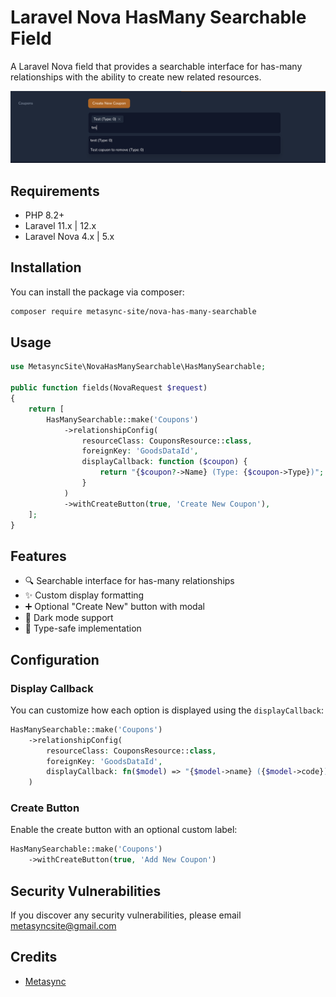 # Laravel Nova HasMany Searchable Field

A Laravel Nova field that provides a searchable interface for has-many relationships with the ability to create new related resources.


![screenshot of the search relations tool](./screenshot.png)

## Requirements

- PHP 8.2+
- Laravel 11.x | 12.x
- Laravel Nova 4.x | 5.x

## Installation

You can install the package via composer:

```bash
composer require metasync-site/nova-has-many-searchable
```

## Usage

```php
use MetasyncSite\NovaHasManySearchable\HasManySearchable;

public function fields(NovaRequest $request)
{
    return [
        HasManySearchable::make('Coupons')
            ->relationshipConfig(
                resourceClass: CouponsResource::class,
                foreignKey: 'GoodsDataId',
                displayCallback: function ($coupon) {
                    return "{$coupon?->Name} (Type: {$coupon->Type})";
                }
            )
            ->withCreateButton(true, 'Create New Coupon'),
    ];
}
```

## Features

- 🔍 Searchable interface for has-many relationships
- ✨ Custom display formatting
- ➕ Optional "Create New" button with modal
- 🎨 Dark mode support
- 🎯 Type-safe implementation

## Configuration

### Display Callback

You can customize how each option is displayed using the `displayCallback`:

```php
HasManySearchable::make('Coupons')
    ->relationshipConfig(
        resourceClass: CouponsResource::class,
        foreignKey: 'GoodsDataId',
        displayCallback: fn($model) => "{$model->name} ({$model->code})"
    )
```

### Create Button

Enable the create button with an optional custom label:

```php
HasManySearchable::make('Coupons')
    ->withCreateButton(true, 'Add New Coupon')
```

## Security Vulnerabilities

If you discover any security vulnerabilities, please email metasyncsite@gmail.com

## Credits
- [Metasync](https://github.com/metasyncSite)


